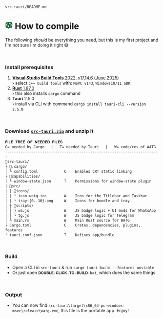 `src-tauri/README.md`

# <img src="https://github.com/DavidBevi/WATG/blob/main/src-tauri/src/icons/icon-dev.png" height="25px"> How to compile
The following *should* be everything you need, but this is my first project and I'm not sure I'm doing it right 😅

<br/>



### Install prerequisites
  1. [**Visual Studio Build Tools** 2022, v17.14.6 (June 2025)](https://download.visualstudio.microsoft.com/download/pr/4652b1eb-63f7-432d-84ab-06108c5d7cd7/579ca9f9b1824f8dfd2ca0dca0e7e3970ca2e4dba8ee91f2e938ed2c7f197054/vs_BuildTools.exe) <br/>› select `C++ build tools` with: `MSVC v143`, `Windows10/11 SDK`
  2. [**Rust** 1.87.0](https://static.rust-lang.org/dist/rust-1.87.0-x86_64-pc-windows-msvc.msi)<br/>› this also installs `cargo` command
  3. **Tauri** 2.5.0 <br/>› install via CLI with command `cargo install tauri-cli --version 2.5.0`

<br/>



### Download [`src-tauri.zip`](https://download-directory.github.io/?url=https%3A%2F%2Fgithub.com%2FDavidBevi%2FWATG%2Ftree%2Fmain%2Fsrc-tauri) and unzip it
```
𝐅𝐈𝐋𝐄 𝐓𝐑𝐄𝐄 𝐎𝐅 𝐍𝐄𝐄𝐃𝐄𝐃 𝐅𝐈𝐋𝐄𝐒
C= needed by Cargo   |   T= needed by Tauri   |   W= code/res of WATG
-----------------------------------------------------------------------
📁src-tauri/                  
├ 📁.cargo/                
│ └ config.toml            C    Enables CRT static linking
├ 📁capabilities/
│ └ window-state.json      T    Permissions for window-state plugin
├ 📁src/                     
│ ├ 📁icons/                
│ │ └ icon-watg.ico        W    Icon for the Titlebar and Taskbar
│ │ └ tray-{0..10}.png     W    Icons for bundle and tray
│ ├ 📁scripts/              
│ │ ├ wa.js                W    JS badge logic + UI mods for WhatsApp
│ │ └ tg.js                W    JS badge logic for Telegram
│ └ main.rs                W    Main Rust source for WATG
├ Cargo.toml               C    Crates, dependencies, plugins, features
└ tauri.conf.json          T    Defines app/bundle
```

<br/>



### Build
- Open a CLI in `src-tauri` & run `cargo tauri build --features unstable`
- Or just open `𝐃𝐎𝐔𝐁𝐋𝐄-𝐂𝐋𝐈𝐂𝐊-𝐓𝐎-𝐁𝐔𝐈𝐋𝐃.bat`, which does the same things

<br/>



### Output
- You can now find `src-tauri\target\x86_64-pc-windows-msvc\release\watg.exe`, this file is the portable app. Enjoy!
